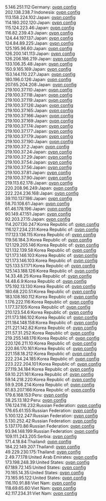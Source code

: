 5.146.251.112:Germany: [ovpn config](vpn/5_146_251_112.ovpn)  
202.138.238.7:Indonesia: [ovpn config](vpn/202_138_238_7.ovpn)  
113.158.224.102:Japan: [ovpn config](vpn/113_158_224_102.ovpn)  
114.180.202.120:Japan: [ovpn config](vpn/114_180_202_120.ovpn)  
115.124.223.46:Japan: [ovpn config](vpn/115_124_223_46.ovpn)  
116.82.239.43:Japan: [ovpn config](vpn/116_82_239_43.ovpn)  
124.44.197.137:Japan: [ovpn config](vpn/124_44_197_137.ovpn)  
124.84.89.225:Japan: [ovpn config](vpn/124_84_89_225.ovpn)  
125.195.96.60:Japan: [ovpn config](vpn/125_195_96_60.ovpn)  
126.200.141.113:Japan: [ovpn config](vpn/126_200_141_113.ovpn)  
126.206.186.219:Japan: [ovpn config](vpn/126_206_186_219.ovpn)  
133.106.35.48:Japan: [ovpn config](vpn/133_106_35_48.ovpn)  
150.9.165.169:Japan: [ovpn config](vpn/150_9_165_169.ovpn)  
153.144.110.227:Japan: [ovpn config](vpn/153_144_110_227.ovpn)  
180.196.0.126:Japan: [ovpn config](vpn/180_196_0_126.ovpn)  
207.65.204.208:Japan: [ovpn config](vpn/207_65_204_208.ovpn)  
219.100.37.110:Japan: [ovpn config](vpn/219_100_37_110.ovpn)  
219.100.37.118:Japan: [ovpn config](vpn/219_100_37_118.ovpn)  
219.100.37.119:Japan: [ovpn config](vpn/219_100_37_119.ovpn)  
219.100.37.126:Japan: [ovpn config](vpn/219_100_37_126.ovpn)  
219.100.37.165:Japan: [ovpn config](vpn/219_100_37_165.ovpn)  
219.100.37.166:Japan: [ovpn config](vpn/219_100_37_166.ovpn)  
219.100.37.169:Japan: [ovpn config](vpn/219_100_37_169.ovpn)  
219.100.37.174:Japan: [ovpn config](vpn/219_100_37_174.ovpn)  
219.100.37.177:Japan: [ovpn config](vpn/219_100_37_177.ovpn)  
219.100.37.179:Japan: [ovpn config](vpn/219_100_37_179.ovpn)  
219.100.37.190:Japan: [ovpn config](vpn/219_100_37_190.ovpn)  
219.100.37.2:Japan: [ovpn config](vpn/219_100_37_2.ovpn)  
219.100.37.24:Japan: [ovpn config](vpn/219_100_37_24.ovpn)  
219.100.37.29:Japan: [ovpn config](vpn/219_100_37_29.ovpn)  
219.100.37.54:Japan: [ovpn config](vpn/219_100_37_54.ovpn)  
219.100.37.56:Japan: [ovpn config](vpn/219_100_37_56.ovpn)  
219.100.37.81:Japan: [ovpn config](vpn/219_100_37_81.ovpn)  
219.100.37.90:Japan: [ovpn config](vpn/219_100_37_90.ovpn)  
219.113.62.178:Japan: [ovpn config](vpn/219_113_62_178.ovpn)  
220.208.96.249:Japan: [ovpn config](vpn/220_208_96_249.ovpn)  
222.224.236.168:Japan: [ovpn config](vpn/222_224_236_168.ovpn)  
39.110.137.186:Japan: [ovpn config](vpn/39_110_137_186.ovpn)  
58.70.108.61:Japan: [ovpn config](vpn/58_70_108_61.ovpn)  
61.46.178.196:Japan: [ovpn config](vpn/61_46_178_196.ovpn)  
90.149.47.151:Japan: [ovpn config](vpn/90_149_47_151.ovpn)  
92.203.27.15:Japan: [ovpn config](vpn/92_203_27_15.ovpn)  
114.207.130.247:Korea Republic of: [ovpn config](vpn/114_207_130_247.ovpn)  
116.127.234.231:Korea Republic of: [ovpn config](vpn/116_127_234_231.ovpn)  
117.123.136.115:Korea Republic of: [ovpn config](vpn/117_123_136_115.ovpn)  
119.56.184.3:Korea Republic of: [ovpn config](vpn/119_56_184_3.ovpn)  
121.129.205.146:Korea Republic of: [ovpn config](vpn/121_129_205_146.ovpn)  
121.132.139.58:Korea Republic of: [ovpn config](vpn/121_132_139_58.ovpn)  
121.173.146.103:Korea Republic of: [ovpn config](vpn/121_173_146_103.ovpn)  
121.173.146.103:Korea Republic of: [ovpn config](vpn/121_173_146_103.ovpn)  
125.133.57.171:Korea Republic of: [ovpn config](vpn/125_133_57_171.ovpn)  
125.143.188.126:Korea Republic of: [ovpn config](vpn/125_143_188_126.ovpn)  
14.33.48.25:Korea Republic of: [ovpn config](vpn/14_33_48_25.ovpn)  
14.48.6.9:Korea Republic of: [ovpn config](vpn/14_48_6_9.ovpn)  
175.192.13.130:Korea Republic of: [ovpn config](vpn/175_192_13_130.ovpn)  
180.68.220.51:Korea Republic of: [ovpn config](vpn/180_68_220_51.ovpn)  
183.108.160.112:Korea Republic of: [ovpn config](vpn/183_108_160_112.ovpn)  
1.176.222.116:Korea Republic of: [ovpn config](vpn/1_176_222_116.ovpn)  
1.177.37.105:Korea Republic of: [ovpn config](vpn/1_177_37_105.ovpn)  
210.123.54.6:Korea Republic of: [ovpn config](vpn/210_123_54_6.ovpn)  
211.173.186.102:Korea Republic of: [ovpn config](vpn/211_173_186_102.ovpn)  
211.184.148.158:Korea Republic of: [ovpn config](vpn/211_184_148_158.ovpn)  
211.221.142.82:Korea Republic of: [ovpn config](vpn/211_221_142_82.ovpn)  
211.57.31.252:Korea Republic of: [ovpn config](vpn/211_57_31_252.ovpn)  
219.255.148.176:Korea Republic of: [ovpn config](vpn/219_255_148_176.ovpn)  
220.126.211.10:Korea Republic of: [ovpn config](vpn/220_126_211_10.ovpn)  
220.86.170.161:Korea Republic of: [ovpn config](vpn/220_86_170_161.ovpn)  
221.158.18.212:Korea Republic of: [ovpn config](vpn/221_158_18_212.ovpn)  
222.234.24.185:Korea Republic of: [ovpn config](vpn/222_234_24_185.ovpn)  
223.222.204.101:Korea Republic of: [ovpn config](vpn/223_222_204_101.ovpn)  
27.119.34.184:Korea Republic of: [ovpn config](vpn/27_119_34_184.ovpn)  
59.10.221.161:Korea Republic of: [ovpn config](vpn/59_10_221_161.ovpn)  
59.14.218.220:Korea Republic of: [ovpn config](vpn/59_14_218_220.ovpn)  
59.9.208.214:Korea Republic of: [ovpn config](vpn/59_9_208_214.ovpn)  
61.83.207.166:Korea Republic of: [ovpn config](vpn/61_83_207_166.ovpn)  
179.6.168.153:Peru: [ovpn config](vpn/179_6_168_153.ovpn)  
38.25.13.182:Peru: [ovpn config](vpn/38_25_13_182.ovpn)  
176.124.116.232:Russian Federation: [ovpn config](vpn/176_124_116_232.ovpn)  
176.65.61.155:Russian Federation: [ovpn config](vpn/176_65_61_155.ovpn)  
5.100.122.247:Russian Federation: [ovpn config](vpn/5_100_122_247.ovpn)  
5.130.252.42:Russian Federation: [ovpn config](vpn/5_130_252_42.ovpn)  
5.137.170.86:Russian Federation: [ovpn config](vpn/5_137_170_86.ovpn)  
93.94.148.199:Russian Federation: [ovpn config](vpn/93_94_148_199.ovpn)  
109.111.243.205:Serbia: [ovpn config](vpn/109_111_243_205.ovpn)  
171.4.18.84:Thailand: [ovpn config](vpn/171_4_18_84.ovpn)  
184.22.149.207:Thailand: [ovpn config](vpn/184_22_149_207.ovpn)  
49.229.230.175:Thailand: [ovpn config](vpn/49_229_230_175.ovpn)  
2.49.77.178:United Arab Emirates: [ovpn config](vpn/2_49_77_178.ovpn)  
173.198.248.39:United States: [ovpn config](vpn/173_198_248_39.ovpn)  
67.189.72.145:United States: [ovpn config](vpn/67_189_72_145.ovpn)  
70.165.14.35:United States: [ovpn config](vpn/70_165_14_35.ovpn)  
73.165.95.122:United States: [ovpn config](vpn/73_165_95_122.ovpn)  
116.110.91.88:Viet Nam: [ovpn config](vpn/116_110_91_88.ovpn)  
118.69.65.60:Viet Nam: [ovpn config](vpn/118_69_65_60.ovpn)  
42.117.234.31:Viet Nam: [ovpn config](vpn/42_117_234_31.ovpn)  
